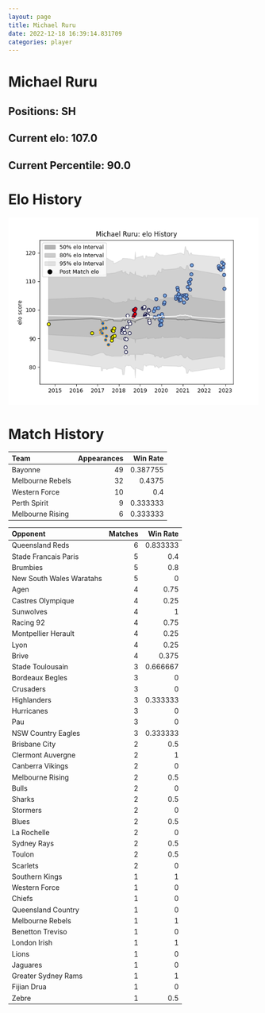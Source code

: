 ```yaml
---  
layout: page  
title: Michael Ruru  
date: 2022-12-18 16:39:14.831709  
categories: player  
---
```

# Michael Ruru

## Positions: SH

## Current elo: 107.0

## Current Percentile: 90.0

# Elo History


![elo history](history_MichaelRuru.png)
# Match History


| Team             |   Appearances |   Win Rate |
|:-----------------|--------------:|-----------:|
| Bayonne          |            49 |   0.387755 |
| Melbourne Rebels |            32 |   0.4375   |
| Western Force    |            10 |   0.4      |
| Perth Spirit     |             9 |   0.333333 |
| Melbourne Rising |             6 |   0.333333 |

| Opponent                 |   Matches |   Win Rate |
|:-------------------------|----------:|-----------:|
| Queensland Reds          |         6 |   0.833333 |
| Stade Francais Paris     |         5 |   0.4      |
| Brumbies                 |         5 |   0.8      |
| New South Wales Waratahs |         5 |   0        |
| Agen                     |         4 |   0.75     |
| Castres Olympique        |         4 |   0.25     |
| Sunwolves                |         4 |   1        |
| Racing 92                |         4 |   0.75     |
| Montpellier Herault      |         4 |   0.25     |
| Lyon                     |         4 |   0.25     |
| Brive                    |         4 |   0.375    |
| Stade Toulousain         |         3 |   0.666667 |
| Bordeaux Begles          |         3 |   0        |
| Crusaders                |         3 |   0        |
| Highlanders              |         3 |   0.333333 |
| Hurricanes               |         3 |   0        |
| Pau                      |         3 |   0        |
| NSW Country Eagles       |         3 |   0.333333 |
| Brisbane City            |         2 |   0.5      |
| Clermont Auvergne        |         2 |   1        |
| Canberra Vikings         |         2 |   0        |
| Melbourne Rising         |         2 |   0.5      |
| Bulls                    |         2 |   0        |
| Sharks                   |         2 |   0.5      |
| Stormers                 |         2 |   0        |
| Blues                    |         2 |   0.5      |
| La Rochelle              |         2 |   0        |
| Sydney Rays              |         2 |   0.5      |
| Toulon                   |         2 |   0.5      |
| Scarlets                 |         2 |   0        |
| Southern Kings           |         1 |   1        |
| Western Force            |         1 |   0        |
| Chiefs                   |         1 |   0        |
| Queensland Country       |         1 |   0        |
| Melbourne Rebels         |         1 |   1        |
| Benetton Treviso         |         1 |   0        |
| London Irish             |         1 |   1        |
| Lions                    |         1 |   0        |
| Jaguares                 |         1 |   0        |
| Greater Sydney Rams      |         1 |   1        |
| Fijian Drua              |         1 |   0        |
| Zebre                    |         1 |   0.5      |